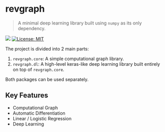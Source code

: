 # revgraph

> A minimal deep learning library built using `numpy` as its only dependency.

![](https://travis-ci.org/shhoalex/revgraph.svg?branch=master)
[![License: MIT](https://img.shields.io/badge/License-MIT-yellow.svg)](https://opensource.org/licenses/MIT)


The project is divided into 2 main parts:

1. `revgraph.core`: A simple computational graph library.
2. `revgraph.dl`: A high-level keras-like deep learning library built entirely
   on top of `revgraph.core`.

Both packages can be used separately.

## Key Features

* Computational Graph
* Automatic Differentiation
* Linear / Logistic Regression
* Deep Learning
